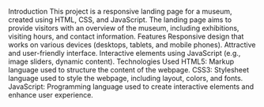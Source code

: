 Introduction
This project is a responsive landing page for a museum, created using HTML, CSS, and JavaScript. The landing page aims to provide visitors with an overview of the museum, including exhibitions, visiting hours, and contact information.
Features
Responsive design that works on various devices (desktops, tablets, and mobile phones).
Attractive and user-friendly interface.
Interactive elements using JavaScript (e.g., image sliders, dynamic content).
Technologies Used
HTML5: Markup language used to structure the content of the webpage.
CSS3: Stylesheet language used to style the webpage, including layout, colors, and fonts.
JavaScript: Programming language used to create interactive elements and enhance user experience.
